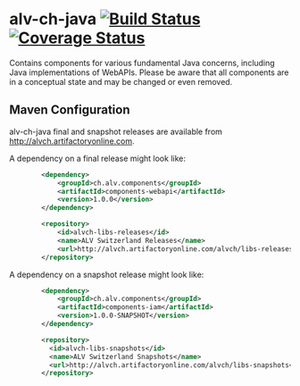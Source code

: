 alv-ch-java [![Build Status](https://travis-ci.org/alv-ch/alv-ch-java.svg?branch=master)](https://travis-ci.org/alv-ch/alv-ch-java) [![Coverage Status](https://coveralls.io/repos/alv-ch/alv-ch-java/badge.png?branch=master)](https://coveralls.io/r/alv-ch/alv-ch-java)
===========

Contains components for various fundamental Java concerns, including Java implementations of WebAPIs. Please be aware that all components are in a conceptual state and may be changed or even removed.

Maven Configuration
-------------------

alv-ch-java final and snapshot releases are available from http://alvch.artifactoryonline.com.

A dependency on a final release might look like:

```xml
        <dependency>
            <groupId>ch.alv.components</groupId>
            <artifactId>components-webapi</artifactId>
            <version>1.0.0</version>
        </dependency>

        <repository>
            <id>alvch-libs-releases</id>
            <name>ALV Switzerland Releases</name>
            <url>http://alvch.artifactoryonline.com/alvch/libs-releases</url>
        </repository>
```

A dependency on a snapshot release might look like:

```xml
        <dependency>
            <groupId>ch.alv.components</groupId>
            <artifactId>components-iam</artifactId>
            <version>1.0.0-SNAPSHOT</version>
        </dependency>

        <repository>
          <id>alvch-libs-snapshots</id>
          <name>ALV Switzerland Snapshots</name>
          <url>http://alvch.artifactoryonline.com/alvch/libs-snapshots</url>
        </repository>
```
